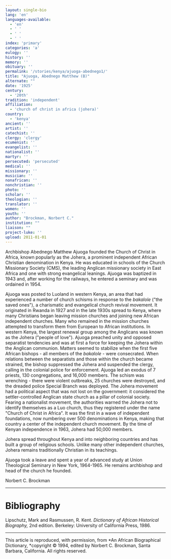 ```yaml
---
layout: single-bio
lang: 'en'
languages-available:
  - 'en'
  - ' '
  - ' '
  - ' '
index: 'primary'
categories: 'a'
eulogy: ''
history: ''
memory: ''
obituary: ''
permalink: '/stories/kenya/ajuoga-abednego1/'
title: "Ajuoga, Abednego Matthew (B)"
alternate: ""
date: '1925'
century:
  - '20th'
tradition: 'independent'
affiliation:
  - 'church of christ in africa (johera)'
country:
  - 'kenya'
ancient: ''
artist: ''
catechist: ''
clergy: 'clergy'
ecumenist: ''
evangelist: ''
nationalist: ''
martyr: ''
persecuted: 'persecuted'
medical: ''
missionary: ''
musician: ''
nonafrican: ''
nonchristian: ''
photo: ''
scholar: ''
theologian: ''
translator: ''
women: ''
youth: ''
author: "Brockman, Norbert C."
institution: ""
liaison: ""
project-luke: ''
upload: 2011-01-01
---
```




Archbishop Abednego Matthew Ajuoga founded the Church of Christ in Africa, known popularly as the Johera, a prominent independent African Christian denomination in Kenya. He was educated in schools of the Church Missionary Society (CMS), the leading Anglican missionary society in East Africa and one with strong evangelical leanings. Ajuoga was baptized in 1943 and, after working for the railways, he entered a seminary and was ordained in 1954.

Ajuoga was posted to Luoland in western Kenya, an area that had experienced a number of church schisms in response to the *bakalole* ("the saved ones"), a charismatic and evangelical church revival movement. It originated in Rwanda in 1927 and in the late 1930s spread to Kenya, where many Christians began leaving mission churches and joining new African independent churches. Many who remained in the mission churches attempted to transform them from European to African institutions. In western Kenya, the largest renewal group among the Anglicans was known as the Johera ("people of love"). Ajuoga preached unity and opposed separatist tendencies and was at first a force for keeping the Johera within the Anglican communion. Matters seemed to stabilize when the first five African bishops - all members of the *bakalole* - were consecrated. When relations between the separatists and those within the church became strained, the bishop suppressed the Johera and suspended the clergy, calling in the colonial police for enforcement. Ajuoga led an exodus of 7 priests, 130 congregations, and 16,000 members. The schism was wrenching - there were violent outbreaks, 25 churches were destroyed, and the dreaded police Special Branch was deployed. The Johera movement had a political aspect that was not lost on the government: it considered the settler-controlled Anglican state church as a pillar of colonial society. Fearing a nationalist movement, the authorities warned the Johera not to identify themselves as a Luo church, thus they registered under the name "Church of Christ in Africa". It was the first in a wave of independent foundations, now numbering over 500 denominations in Kenya, making that country a center of the independent church movement. By the time of Kenyan independence in 1963, Johera had 50,000 members.

Johera spread throughout Kenya and into neighboring countries and has built a group of religious schools. Unlike many other independent churches, Johera remains traditionally Christian in its teachings.

Ajuoga took a leave and spent a year of advanced study at Union Theological Seminary in New York, 1964-1965. He remains archbishop and head of the church he founded.

Norbert C. Brockman

---

# Bibliography

Lipschutz, Mark and Rasmussen, R. Kent.  *Dictionary of African Historical Biography,* 2nd edition.  Berkeley: University of California Press, 1986.

---

This article is reproduced, with permission, from *An African Biographical Dictionary, *copyright &copy; 1994, edited by Norbert C. Brockman, Santa Barbara, California. All rights reserved.
